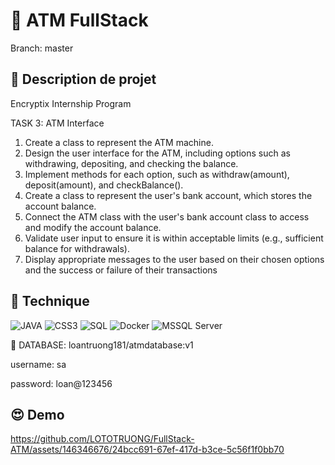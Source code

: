 # :file_folder: ATM FullStack
Branch: master

## :orange_book: Description de projet
Encryptix Internship Program

TASK 3: ATM Interface

1. Create a class to represent the ATM machine.
2. Design the user interface for the ATM, including options such as withdrawing, depositing, and checking the balance.
4. Implement methods for each option, such as withdraw(amount), deposit(amount), and checkBalance().
5. Create a class to represent the user's bank account, which stores the account balance.
6. Connect the ATM class with the user's bank account class to access and modify the account balance.
7. Validate user input to ensure it is within acceptable limits (e.g., sufficient balance for withdrawals).
8. Display appropriate messages to the user based on their chosen options and the success or failure of their transactions


## :wrench: Technique
![JAVA](https://custom-icon-badges.demolab.com/badge/Java-007396.svg?logo=java-loan&logoColor=white&labelColor=red&color=ffffff)
![CSS3](https://img.shields.io/badge/CSS-CSS?logo=css3&logoColor=white&labelColor=%231572B6&color=ffffff) 
![SQL](https://img.shields.io/badge/SQL-SQL?logo=sqlite&logoColor=white&labelColor=%23003B57&color=ffffff)
![Docker](https://img.shields.io/badge/Docker-Docker?logo=docker&logoColor=white&labelColor=%232496ED&color=ffffff)
![MSSQL Server](https://img.shields.io/badge/MSSQLServer-MSSQLServer?logo=microsoftsqlserver&logoColor=white&labelColor=%23CC2927&color=ffffff)

:floppy_disk: DATABASE: loantruong181/atmdatabase:v1

username: sa

password: loan@123456

## :heart_eyes: Demo



https://github.com/LOTOTRUONG/FullStack-ATM/assets/146346676/24bcc691-67ef-417d-b3ce-5c56f1f0bb70


